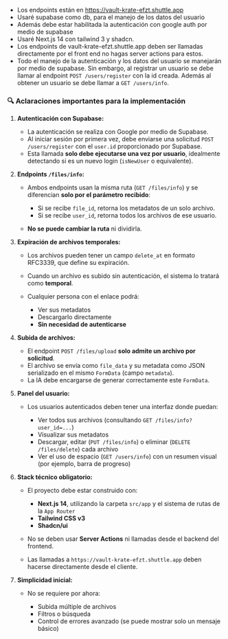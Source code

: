 - Los endpoints están en https://vault-krate-efzt.shuttle.app
- Usaré supabase como db, para el manejo de los datos del usuario
- Además debe estar habilitada la autenticación con google auth por medio de supabase
- Usaré Next.js 14 con tailwind 3 y shadcn.
- Los endpoints de vault-krate-efzt.shuttle.app deben ser llamadas directamente por el front end no hagas server actions para estos. 
- Todo el manejo de la autenticación y los datos del usuario se manejarán por medio de supabase. Sin embargo, al registrar un usuario se debe llamar al endpoint `POST /users/register` con la id creada.
Además al obtener un usuario se debe llamar a `GET /users/info`. 

### 🔍 Aclaraciones importantes para la implementación

1. **Autenticación con Supabase:**

   * La autenticación se realiza con Google por medio de Supabase.
   * Al iniciar sesión por primera vez, debe enviarse una solicitud `POST /users/register` con el `user.id` proporcionado por Supabase.
   * Esta llamada **solo debe ejecutarse una vez por usuario**, idealmente detectando si es un nuevo login (`isNewUser` o equivalente).

2. **Endpoints `/files/info`:**

   * Ambos endpoints usan la misma ruta (`GET /files/info`) y se diferencian **solo por el parámetro recibido**:

     * Si se recibe `file_id`, retorna los metadatos de un solo archivo.
     * Si se recibe `user_id`, retorna todos los archivos de ese usuario.
   * **No se puede cambiar la ruta** ni dividirla.

3. **Expiración de archivos temporales:**

   * Los archivos pueden tener un campo `delete_at` en formato RFC3339, que define su expiración.
   * Cuando un archivo es subido sin autenticación, el sistema lo tratará como **temporal**.
   * Cualquier persona con el enlace podrá:

     * Ver sus metadatos
     * Descargarlo directamente
     * **Sin necesidad de autenticarse**

4. **Subida de archivos:**

   * El endpoint `POST /files/upload` **solo admite un archivo por solicitud**.
   * El archivo se envía como `file_data` y su metadata como JSON serializado en el mismo `FormData` (campo `metadata`).
   * La IA debe encargarse de generar correctamente este `FormData`.

5. **Panel del usuario:**

   * Los usuarios autenticados deben tener una interfaz donde puedan:

     * Ver todos sus archivos (consultando `GET /files/info?user_id=...`)
     * Visualizar sus metadatos
     * Descargar, editar (`PUT /files/info`) o eliminar (`DELETE /files/delete`) cada archivo
     * Ver el uso de espacio (`GET /users/info`) con un resumen visual (por ejemplo, barra de progreso)

6. **Stack técnico obligatorio:**

   * El proyecto debe estar construido con:

     * **Next.js 14**, utilizando la carpeta `src/app` y el sistema de rutas de la `App Router`
     * **Tailwind CSS v3**
     * **Shadcn/ui**
   * No se deben usar **Server Actions** ni llamadas desde el backend del frontend.
   * Las llamadas a `https://vault-krate-efzt.shuttle.app` deben hacerse directamente desde el cliente.

7. **Simplicidad inicial:**

   * No se requiere por ahora:

     * Subida múltiple de archivos
     * Filtros o búsqueda
     * Control de errores avanzado (se puede mostrar solo un mensaje básico)
